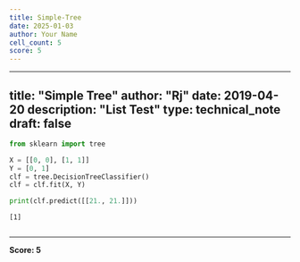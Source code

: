 ```yaml
---
title: Simple-Tree
date: 2025-01-03
author: Your Name
cell_count: 5
score: 5
---
```


---
title: "Simple Tree"
author: "Rj"
date: 2019-04-20
description: "List Test"
type: technical_note
draft: false
---

```python
from sklearn import tree
```


```python
X = [[0, 0], [1, 1]]
Y = [0, 1]
clf = tree.DecisionTreeClassifier()
clf = clf.fit(X, Y)
```


```python
print(clf.predict([[21., 21.]]))
```

    [1]



```python

```


---
**Score: 5**